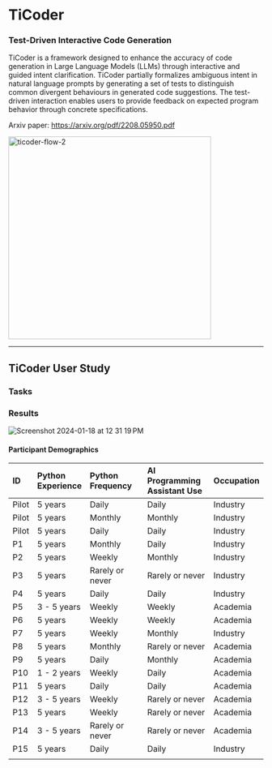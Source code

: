 # TiCoder
### Test-Driven Interactive Code Generation

TiCoder is a framework designed to enhance the accuracy of code generation in Large Language Models (LLMs) through interactive and guided intent clarification. TiCoder partially formalizes ambiguous intent in natural language prompts by generating a set of tests to distinguish common divergent behaviours in generated code suggestions. The test-driven interaction enables users to provide feedback on expected program behavior through concrete specifications.

Arxiv paper: https://arxiv.org/pdf/2208.05950.pdf


<img width="400" alt="ticoder-flow-2" src="https://github.com/Smfakhoury/TiCoder-project/assets/36719864/f48c1116-d8ca-4c06-afc8-1265d7bc0251">

___________________

## TiCoder User Study

### Tasks

### Results
![Screenshot 2024-01-18 at 12 31 19 PM](https://github.com/Smfakhoury/TiCoder-project/assets/36719864/27a8889a-ba83-4661-bbf3-19ff1438ee55)



#### Participant Demographics
| ID    | Python <br>  Experience | Python <br>  Frequency | AI Programming  <br>  Assistant Use | Occupation |
| :---- | :---------------------- | :--------------------- | :---------------------------------- | :--------- |
| Pilot | 5 years                 | Daily                  | Daily                               | Industry   |
| Pilot | 5 years                 | Monthly                | Monthly                             | Industry   |
| Pilot | 5 years                 | Daily                  | Daily                               | Industry   |
| P1    | 5 years                 | Monthly                | Daily                               | Industry   |
| P2    | 5 years                 | Weekly                 | Monthly                             | Industry   |
| P3    | 5 years                 | Rarely or never        | Rarely or never                     | Industry   |
| P4    | 5 years                 | Daily                  | Daily                               | Industry   |
| P5    | 3 - 5 years             | Weekly                 | Weekly                              | Academia   |
| P6    | 5 years                 | Weekly                 | Weekly                              | Academia   |
| P7    | 5 years                 | Weekly                 | Monthly                             | Industry   |
| P8    | 5 years                 | Monthly                | Rarely or never                     | Academia   |
| P9    | 5 years                 | Daily                  | Monthly                             | Academia   |
| P10   | 1 - 2 years             | Weekly                 | Daily                               | Academia   |
| P11   | 5 years                 | Daily                  | Daily                               | Academia   |
| P12   | 3 - 5 years             | Weekly                 | Rarely or never                     | Academia   |
| P13   | 5 years                 | Weekly                 | Rarely or never                     | Academia   |
| P14   | 3 - 5 years             | Rarely or never        | Rarely or never                     | Academia   |
| P15   | 5 years                 | Daily                  | Daily                               | Industry   |
|       |                         |                        |                                     |            |
